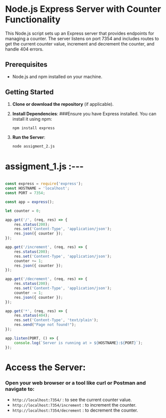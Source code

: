 # Node.js Express Server with Counter Functionality

This Node.js script sets up an Express server that provides endpoints for managing a counter. The server listens on port 7354 and includes routes to get the current counter value, increment and decrement the counter, and handle 404 errors.

## Prerequisites

- Node.js and npm installed on your machine.

## Getting Started

1. **Clone or download the repository** (if applicable).

2. **Install Dependencies**:
   ###Ensure you have Express installed. You can install it using npm:
     ```bash
     npm install express
     ```

3. **Run the Server**:
   ```bash
   node assigment_2.js

# assigment_1.js :---
```javaScript

const express = require('express');
const HOSTNAME = 'localhost';
const PORT = 7354;

const app = express();

let counter = 0;

app.get('/', (req, res) => {
    res.status(200);
    res.set('Content-Type', 'application/json');
    res.json({ counter });
});

app.get('/increment', (req, res) => {
    res.status(200);
    res.set('Content-Type', 'application/json');
    counter += 1;
    res.json({ counter });
});

app.get('/decrement', (req, res) => {
    res.status(200);
    res.set('Content-Type', 'application/json');
    counter -= 1;
    res.json({ counter });
});

app.get('*', (req, res) => {
    res.status(404);
    res.set('Content-Type', 'text/plain');
    res.send("Page not found!");
});

app.listen(PORT, () => {
    console.log(`Server is running at > ${HOSTNAME}:${PORT}`);
});


```

# Access the Server:
### Open your web browser or a tool like curl or Postman and navigate to:
   * `http://localhost:7354/` : to see the current counter value.
   * `http://localhost:7354/increment` : to increment the counter.
   * `http://localhost:7354/decrement` : to decrement the counter.
